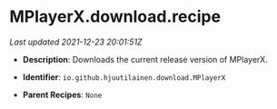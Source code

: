 # MPlayerX.download.recipe

_Last updated 2021-12-23 20:01:51Z_

- **Description**: Downloads the current release version of MPlayerX.

- **Identifier**: `io.github.hjuutilainen.download.MPlayerX`

- **Parent Recipes**: `None`
